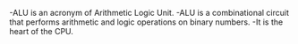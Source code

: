 -ALU is an acronym of Arithmetic Logic Unit.
-ALU is a combinational circuit that performs arithmetic and logic operations on binary numbers.
-It is the heart of the CPU.